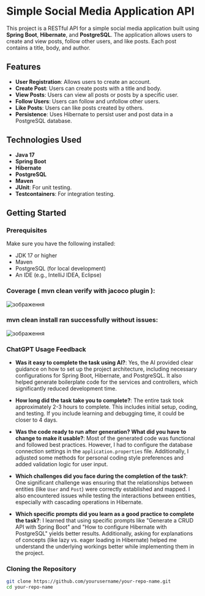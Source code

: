 # Simple Social Media Application API

This project is a RESTful API for a simple social media application built using **Spring Boot**, **Hibernate**, and **PostgreSQL**. The application allows users to create and view posts, follow other users, and like posts. Each post contains a title, body, and author.

## Features

- **User Registration**: Allows users to create an account.
- **Create Post**: Users can create posts with a title and body.
- **View Posts**: Users can view all posts or posts by a specific user.
- **Follow Users**: Users can follow and unfollow other users.
- **Like Posts**: Users can like posts created by others.
- **Persistence**: Uses Hibernate to persist user and post data in a PostgreSQL database.

## Technologies Used

- **Java 17**
- **Spring Boot**
- **Hibernate**
- **PostgreSQL**
- **Maven**
- **JUnit**: For unit testing.
- **Testcontainers**: For integration testing.

## Getting Started

### Prerequisites
Make sure you have the following installed:

- JDK 17 or higher
- Maven
- PostgreSQL (for local development)
- An IDE (e.g., IntelliJ IDEA, Eclipse)


### Coverage ( mvn clean verify with jacoco plugin ): 
![зображення](https://github.com/user-attachments/assets/04901011-ca2f-4fbc-a91a-6b038edddb12)

### mvn clean install ran successfully without issues: 
![зображення](https://github.com/user-attachments/assets/69ebcad3-738c-4981-a41f-53ca3bda2ce3)


### ChatGPT Usage Feedback

- **Was it easy to complete the task using AI?**: 
  Yes, the AI provided clear guidance on how to set up the project architecture, including necessary configurations for Spring Boot, Hibernate, and PostgreSQL. It also helped generate boilerplate code for the services and controllers, which significantly reduced development time.

- **How long did the task take you to complete?**: 
  The entire task took approximately 2-3 hours to complete. This includes initial setup, coding, and testing. If you include learning and debugging time, it could be closer to 4 days.

- **Was the code ready to run after generation? What did you have to change to make it usable?**: 
  Most of the generated code was functional and followed best practices. However, I had to configure the database connection settings in the `application.properties` file. Additionally, I adjusted some methods for personal coding style preferences and added validation logic for user input.

- **Which challenges did you face during the completion of the task?**: 
  One significant challenge was ensuring that the relationships between entities (like `User` and `Post`) were correctly established and mapped. I also encountered issues while testing the interactions between entities, especially with cascading operations in Hibernate.

- **Which specific prompts did you learn as a good practice to complete the task?**: 
  I learned that using specific prompts like "Generate a CRUD API with Spring Boot" and "How to configure Hibernate with PostgreSQL" yields better results. Additionally, asking for explanations of concepts (like lazy vs. eager loading in Hibernate) helped me understand the underlying workings better while implementing them in the project.

### Cloning the Repository

```bash
git clone https://github.com/yourusername/your-repo-name.git
cd your-repo-name
